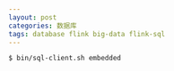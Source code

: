 ```yaml
---
layout: post
categories: 数据库
tags: database flink big-data flink-sql
---
```




```shell
$ bin/sql-client.sh embedded
```

